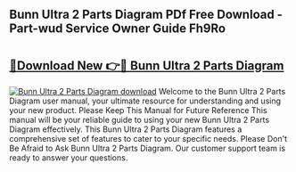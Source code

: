 ## Bunn Ultra 2 Parts Diagram PDf Free Download - Part-wud Service Owner Guide Fh9Ro

# <h2><a href="http://dfjzorv.blite.top/?on=Bunn+Ultra+2+Parts+Diagram">🔗Download New 👉🔴 Bunn Ultra 2 Parts Diagram</a></h2>

[![Bunn Ultra 2 Parts Diagram download](https://i.imgur.com/lujVjoI.png)](http://dfjzorv.blite.top/?on=Bunn+Ultra+2+Parts+Diagram)
Welcome to the Bunn Ultra 2 Parts Diagram user manual, your ultimate resource for understanding and using your new product. Please Keep This Manual for Future Reference This manual will be your reliable guide to using your new Bunn Ultra 2 Parts Diagram effectively. This Bunn Ultra 2 Parts Diagram features a comprehensive set of features to cater to your specific needs. Please Don't Be Afraid to Ask Bunn Ultra 2 Parts Diagram. Our customer support team is ready to answer your questions.
